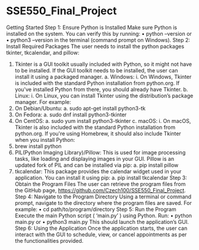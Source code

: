 # SSE550_Final_Project
Getting Started
Step 1: Ensure Python is Installed
Make sure Python is installed on the system. You can verify this by running:
•	python –version
or
•	python3 –version
in the terminal (command prompt on Windows).
Step 2: Install Required Packages
The user needs to install the python packages tkinter, tkcalendar, and pillow:
1.	Tkinter is a GUI toolkit usually included with Python, so it might not have to be installed. If the GUI toolkit needs to be installed, the user can install it using a packaged manager.
a.	Windows:
i.	On Windows, Tkinter is included with the standard Python installation from python.org. If you've installed Python from there, you should already have Tkinter.
b.	Linux:
i.	On Linux, you can install Tkinter using the distribution’s package manager. For example:
1.	On Debian/Ubuntu:
a.	sudo apt-get install python3-tk
2.	On Fedora:
a.	sudo dnf install python3-tkinter
3.	On CentOS:
a.	sudo yum install python3-tkinter
c.	macOS:
i.	On macOS, Tkinter is also included with the standard Python installation from python.org. If you're using Homebrew, it should also include Tkinter when you install Python:
1.	brew install python
2.	PIL(Python Imaging Library)/Pillow: This is used for image processing tasks, like loading and displaying images in your GUI. Pillow is an updated fork of PIL and can be installed via pip:
a.	pip install pillow
3.	tkcalendar: This package provides the calendar widget used in your application. You can install it using pip:
a.	pip install tkcalendar
Step 3: Obtain the Program Files
The user can retrieve the program files from the GitHub page, https://github.com/Czech100/SSE550_Final_Project. 
Step 4: Navigate to the Program Directory
Using a terminal or command prompt, navigate to the directory where the program files are saved. For example:
•	cd path/to/program/directory
Step 5: Run the Program
Execute the main Python script ( ‘main.py’ ) using Python. 
Run:
•	python main.py 
or
•	python3 main.py
This should launch the application’s GUI.
Step 6: Using the Application
Once the application starts, the user can interact with the GUI to schedule, view, or cancel appointments as per the functionalities provided.
